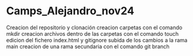 # Camps_Alejandro_nov24
Creacion del repositorio y clonación
creacion carpetas con el comando mkdir
creacion archivos dentro de las carpetas con el comando touch
edicion del fichero index.html y gitignore
subida de los cambios a la rama main
creacion de una rama secundaria con el comando git branch
